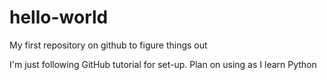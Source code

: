 # hello-world
My first repository on github to figure things out

I'm just following GitHub tutorial for set-up.
Plan on using as I learn Python
